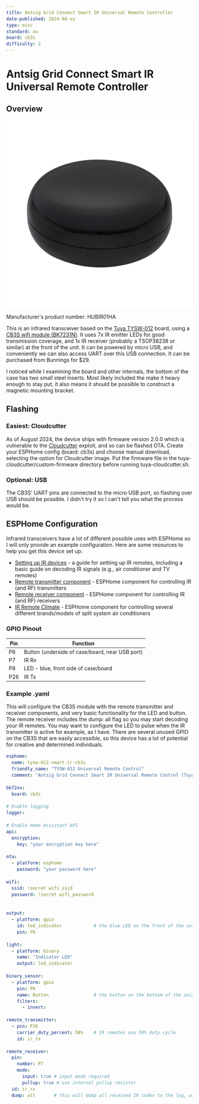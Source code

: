 ```yaml
---
title: Antsig Grid Connect Smart IR Universal Remote Controller
date-published: 2024-08-xx
type: misc
standard: au
board: cb3s
difficulty: 2
---
```

# Antsig Grid Connect Smart IR Universal Remote Controller
## Overview

![HUBIR01HA](HUBIR01HA.jpg)

Manufacturer's product number: HUBIR01HA

This is an infrared transceiver based on the [Tuya TYSW-012](https://developer.tuya.com/en/docs/iot/tysw012-round-universal-remote-control?id=K9lnm617oupeb) board, using a [CB3S wifi module (BK7231N)](https://developer.tuya.com/en/docs/Document/cb3s?id=Kamwxujmesun8). It uses 7x IR emitter LEDs for good transmission coverage, and 1x IR receiver (probably a TSOP38238 or similar) at the front of the unit. It can be powered by micro USB, and conveniently we can also access UART over this USB connection. It can be purchased from Bunnings for $29.

I noticed while I examining the board and other internals, the bottom of the case has two small steel inserts. Most likely included the make it heavy enough to stay put, it also means it should be possible to construct a magnetic mounting bracket.

## Flashing

### Easiest: Cloudcutter

As of August 2024, the device ships with firmware version 2.0.0 which is vulnerable to the [Cloudcutter](https://github.com/tuya-cloudcutter/tuya-cloudcutter) exploit, and so can be flashed OTA. Create your ESPHome config (board: cb3s) and choose manual download, selecting the option for Cloudcutter image. Put the firmware file in the tuya-cloudcutter/custom-firmware directory before running tuya-cloudcutter.sh.

### Optional: USB

The CB3S' UART pins are connected to the micro USB port, so flashing over USB should be possible. I didn't try it so I can't tell you what the process would be.

## ESPHome Configuration

Infrared transceivers have a lot of different possible uses with ESPHome so I will only provide an example configuration. Here are some resources to help you get this device set up:

- [Setting up IR devices](https://esphome.io/guides/setting_up_rmt_devices) - a guide for settiing up IR remotes, including a basic guide on decoding IR signals (e.g., air conditioner and TV remotes)
- [Remote transmitter component](https://esphome.io/components/remote_transmitter) - ESPHome component for controlling IR (and RF) transmitters
- [Remote receiver component](https://esphome.io/components/remote_receiver) - ESPHome component for controlling IR (and RF) receivers
- [IR Remote Climate](https://esphome.io/components/climate/climate_ir.html) - ESPHome component for controlling several different brands/models of split system air conditioners

### GPIO Pinout

| Pin | Function                                        |
| --- | ----------------------------------------------- |
| P6  | Button (underside of case/board, near USB port) |
| P7  | IR Rx                                           |
| P8  | LED - blue, front side of case/board            |
| P26 | IR Tx                                           |

### Example .yaml

This will configure the CB3S module with the remote transmitter and receiver components, and very basic functionality for the LED and button. The remote receiver includes the dump: all flag so you may start decoding your IR remotes. You may want to configure the LED to pulse when the IR transmitter is active for example, as I have. There are several unused GPIO on the CB3S that are easily accessible, so this device has a lot of potential for creative and determined individuals.

```yaml
esphome:
  name: tysw-012-smart-ir-cb3s
  friendly_name: "TYSW-012 Universal Remote Control"
  comment: "Antsig Grid Connect Smart IR Universal Remote Control (Tuya TYSW-012)"

bk72xx:
  board: cb3s

# Enable logging
logger:

# Enable Home Assistant API
api:
  encryption:
    key: "your encryption key here"

ota:
  - platform: esphome
    password: "your password here"

wifi:
  ssid: !secret wifi_ssid
  password: !secret wifi_password


output:
  - platform: gpio
    id: led_indicator            # the blue LED on the front of the unit
    pin: P8

light:
  - platform: binary
    name: "Indicator LED"
    output: led_indicator

binary_sensor:
  - platform: gpio
    pin: P6
    name: Button                 # the button on the bottom of the unit
    filters:
      - invert:  

remote_transmitter:
  - pin: P26
    carrier_duty_percent: 50%    # IR remotes use 50% duty cycle
    id: ir_tx

remote_receiver:
  pin:
    number: P7
    mode:
      input: true # input mode required
      pullup: true # use internal pullup resistor
  id: ir_rx
  dump: all       # this will dump all received IR codes to the log, with their interpreted commands if know, otherwise raw
```
